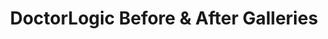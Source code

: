 ---
layout: components
title: DoctorLogic Before & After Galleries
description: "Help patients visualize how your services can benefit them. Before and After photos on your practice website allows current and prospective patients to see your work and what you can do for them."
meta_image: "/img/meta/content-multiplier.jpg"
page_class:
  - class: content-multiplier
  - class: patient-stories
product: "content multiplier"
permalink: "/content-multiplier/before-and-after-galleries"
back_page: "content-multiplier"
page_sections:
- component: hero-2
  component_css: hero-2
  class: patient-stories-hero
  tagline:
  - headline: "DoctorLogic Before & After Galleries"
  headline: "The Better Way to Show Your Work"
  text: "Help patients visualize how your services can benefit them. Before and After photos on your website allow current and prospective patients to see your work and what you can do for them. We make it easy to add hundreds of valuable photos to your medical website."
- component: feature-1
  component_css: feature
  class: patient-stories__feature--1
  headline: "Easily Add Photos"
  text: "Adding new cases to your website is a piece of cake! In five easy steps and within five minutes you can publish SEO-friendly case studies. No more emailing your patient information to your web vendor or waiting days or weeks to get information added to your website."
  btn:
  img: "/img/products/content-multiplier/photo-upload.jpg"
  alt: "Easily Add Photos"
  img_alignment: "Left"
- component: feature-1
  component_css: feature
  class: patient-stories__feature--2
  headline: "Search Made Simple"
  text: "Each case creates multiple pages of SEO-friendly content to help you win online. After creating a new photo gallery, our tool automatically organizes it into a list format  similar to major e-commerce sites like Amazon or Zillow. Our software helps move your website visitors through the purchasing funnel and provides more leads for your practice!"
  btn:
  img: "/img/products/content-multiplier/gallery-list.jpg"
  alt: "Search Made Simple"
  img_alignment: "Right"
- component: callout
  component_css: callout
  class: content-multiplier__callout
  background: false
  headline: "Start Creating Galleries Today"
  text: "It's easy to get started. Schedule a personalized demo today."
  btn:
  - btn-label: "Get a Demo"
    btn-link: "/get-a-demo"
---